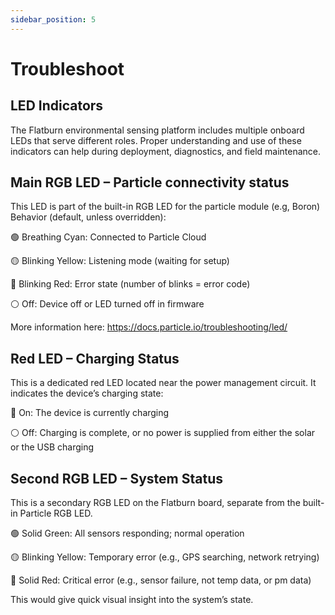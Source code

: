 ```yaml
---
sidebar_position: 5
---
```


# Troubleshoot


## LED Indicators
The Flatburn environmental sensing platform includes multiple onboard LEDs that serve different roles. Proper understanding and use of these indicators can help during deployment, diagnostics, and field maintenance.
## Main RGB LED – Particle connectivity status
This LED is part of the built-in RGB LED for the particle module (e.g, Boron)
Behavior (default, unless overridden):

🟢 Breathing Cyan: Connected to Particle Cloud

🟡 Blinking Yellow: Listening mode (waiting for setup)

🔴 Blinking Red: Error state (number of blinks = error code)

⚪ Off: Device off or LED turned off in firmware

More information here: https://docs.particle.io/troubleshooting/led/

## Red LED – Charging Status
This is a dedicated red LED located near the power management circuit.
It indicates the device’s charging state:

🔴 On: The device is currently charging

⚪ Off: Charging is complete, or no power is supplied from either the solar or the USB charging

## Second RGB LED – System Status
This is a secondary RGB LED on the Flatburn board, separate from the built-in Particle RGB LED. 

🟢 Solid Green: All sensors responding; normal operation

🟡 Blinking Yellow: Temporary error (e.g., GPS searching, network retrying)

🔴 Solid Red: Critical error (e.g., sensor failure, not temp data, or pm data)

This would give quick visual insight into the system’s state.
